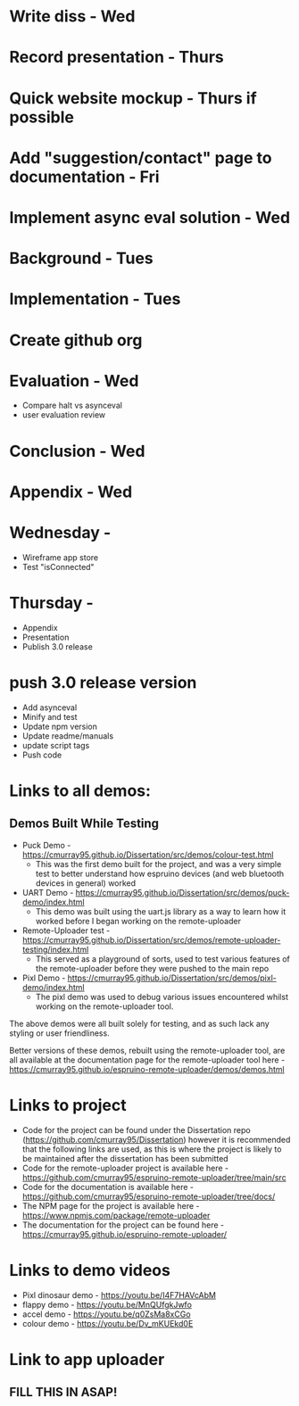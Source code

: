 # Write diss - Wed
# Record presentation - Thurs
# Quick website mockup - Thurs if possible
# Add "suggestion/contact" page to documentation - Fri
# Implement async eval solution - Wed 
# Background - Tues
# Implementation - Tues
# Create github org
# Evaluation - Wed
- Compare halt vs asynceval
- user evaluation review
# Conclusion - Wed
# Appendix - Wed

# Wednesday -
- Wireframe app store
- Test "isConnected"

# Thursday - 
- Appendix
- Presentation
- Publish 3.0 release

# push 3.0 release version
- Add asynceval
- Minify and test
- Update npm version
- Update readme/manuals
- update script tags
- Push code

# Links to all demos:
## Demos Built While Testing 
- Puck Demo - https://cmurray95.github.io/Dissertation/src/demos/colour-test.html
  - This was the first demo built for the project, and was a very simple test to better understand how espruino devices (and web bluetooth devices in general) worked
- UART Demo - https://cmurray95.github.io/Dissertation/src/demos/puck-demo/index.html
  - This demo was built using the uart.js library as a way to learn how it worked before I began working on the remote-uploader
- Remote-Uploader test - https://cmurray95.github.io/Dissertation/src/demos/remote-uploader-testing/index.html
  - This served as a playground of sorts, used to test various features of the remote-uploader before they were pushed to the main repo
- Pixl Demo - https://cmurray95.github.io/Dissertation/src/demos/pixl-demo/index.html
  - The pixl demo was used to debug various issues encountered whilst working on the remote-uploader tool. 

The above demos were all built solely for testing, and as such lack any styling or user friendliness. 

Better versions of these demos, rebuilt using the remote-uploader tool, are all available at the documentation page for the remote-uploader tool here - https://cmurray95.github.io/espruino-remote-uploader/demos/demos.html

# Links to project
- Code for the project can be found under the Dissertation repo (https://github.com/cmurray95/Dissertation) however it is recommended that the following links are used, as this is where the project is likely to be maintained after the dissertation has been submitted
- Code for the remote-uploader project is available here - https://github.com/cmurray95/espruino-remote-uploader/tree/main/src
- Code for the documentation is available here - https://github.com/cmurray95/espruino-remote-uploader/tree/docs/
- The NPM page for the project is available here - https://www.npmjs.com/package/remote-uploader
- The documentation for the project can be found here - https://cmurray95.github.io/espruino-remote-uploader/

# Links to demo videos
- Pixl dinosaur demo - https://youtu.be/I4F7HAVcAbM
- flappy demo - https://youtu.be/MnQUfgkJwfo
- accel demo - https://youtu.be/q0ZsMa8xCGo
- colour demo - https://youtu.be/Dv_mKUEkd0E 

# Link to app uploader
## FILL THIS IN ASAP!

